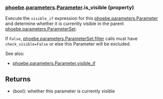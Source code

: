 ### [phoebe](phoebe.md).[parameters](phoebe.parameters.md).[Parameter](phoebe.parameters.Parameter.md).is_visible (property)




Execute the `visible_if` expression for this [phoebe.parameters.Parameter](phoebe.parameters.Parameter.md)
and determine whether it is currently visible in the parent
[phoebe.parameters.ParameterSet](phoebe.parameters.ParameterSet.md).

If `False`, [phoebe.parameters.ParameterSet.filter](phoebe.parameters.ParameterSet.filter.md) calls must have
`check_visible=False` or else this Parameter will be excluded.

See also:
* [phoebe.parameters.Parameter.visible_if](phoebe.parameters.Parameter.visible_if.md)

Returns
--------
* (bool):  whether this parameter is currently visible

